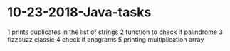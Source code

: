 # 10-23-2018-Java-tasks

1 prints duplicates in the list of strings
2 function to check if palindrome
3 fizzbuzz classic
4 check if anagrams
5 printing multiplication array

